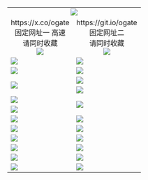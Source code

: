 ﻿<table>
  <tr><td colspan=2 align=center><img src="https://d3vgmho88wtb8k.cloudfront.net/Up/oGate.jpg" /></td></tr>
  <tr>
    <td align=center>https://x.co/ogate<br>固定网址一 高速<br>请同时收藏<br><img src="https://d3vgmho88wtb8k.cloudfront.net/Up/0WMGD1.png" /></td>
    <td align=center>https://git.io/ogate<br>固定网址二<br>请同时收藏<br><img src="https://d3vgmho88wtb8k.cloudfront.net/Up/0WMGD2.png" /></td>
  </tr>
  <tr>
    <td><a href="https://d3vgmho88wtb8k.cloudfront.net/oNote.aspx?id=oGate&from=github" target="_blank"><img src="https://d3vgmho88wtb8k.cloudfront.net/Up/0WMDT.jpg" /></a></td>
    <td><a href="https://d3vgmho88wtb8k.cloudfront.net/oNote.aspx?id=oNote&from=github" target="_blank"><img src="https://d3vgmho88wtb8k.cloudfront.net/Up/0WZTT.jpg" /></a></td>
  </tr>
  <tr>
    <td><a href="https://d3vgmho88wtb8k.cloudfront.net/ogDY.aspx?from=github" target="_blank"><img src="https://d3vgmho88wtb8k.cloudfront.net/Up/DY.jpg"/></a></td>
    <td><a href="https://d3vgmho88wtb8k.cloudfront.net/ogST.aspx?from=github" target="_blank"><img src="https://d3vgmho88wtb8k.cloudfront.net/Up/ST.jpg"/></a></td>
  </tr>
  <tr>
    <td rowspan=2><a href="https://d3vgmho88wtb8k.cloudfront.net/ogUP.aspx?name=WJ.mp4&from=github" target="_blank"><img src="https://d3vgmho88wtb8k.cloudfront.net/Up/WJ.jpg" /></a></td>
    <td><a href="https://d3vgmho88wtb8k.cloudfront.net/ogUP.aspx?name=DKC.mp4&count=17&from=github" target="_blank"><img src="https://d3vgmho88wtb8k.cloudfront.net/Up/DKC.jpg" /></a></td> 
  </tr>
  <tr>
    <td><a href="https://d3vgmho88wtb8k.cloudfront.net/ogUP.aspx?name=LRWS.mp4&count=6B:13,5A:10,5B:35,4A:14,4B:19,3A:10,3B:26,2A:16,2B:21,1A:23,1B:29&from=github" target="_blank"><img src="https://d3vgmho88wtb8k.cloudfront.net/Up/LRWS.jpg" /></a></td>
  </tr>
  <tr>
    <td><a href="https://d3vgmho88wtb8k.cloudfront.net/ogUP.aspx?name=JQR.mp4&count=2&from=github" target="_blank"><img src="https://d3vgmho88wtb8k.cloudfront.net/Up/JQR.jpg" /></a></td>   
    <td rowspan=2><a href="https://d3vgmho88wtb8k.cloudfront.net/ogUP.aspx?name=JP.mp4&count=9&from=github" target="_blank"><img src="https://d3vgmho88wtb8k.cloudfront.net/Up/JP.jpg" /></td>
  </tr>
  <tr>
    <td><a href="https://d3vgmho88wtb8k.cloudfront.net/ogUP.aspx?name=RTZQ.mp4&from=github" target="_blank"><img src="https://d3vgmho88wtb8k.cloudfront.net/Up/RTZQ.jpg" /></a></td>
  </tr>
  <tr>
    <td><a href="https://d3vgmho88wtb8k.cloudfront.net/ogUP.aspx?name=4SZG.mp4&count=05:18,04:20&current=05:18&from=github" target="_blank"><img src="https://d3vgmho88wtb8k.cloudfront.net/Up/4SZG0.jpg" /></a></td>
    <td><a href="https://d3vgmho88wtb8k.cloudfront.net/ogUP.aspx?name=4SDJ.mp4&count=05:43,04:52&current=05:43&from=github" target="_blank"><img src="https://d3vgmho88wtb8k.cloudfront.net/Up/4SDJ0.jpg" /></a></td>
  </tr>
  <tr>
    <td><a href="https://d3vgmho88wtb8k.cloudfront.net/ogUP.aspx?name=MHS.mp4&from=github" target="_blank"><img src="https://d3vgmho88wtb8k.cloudfront.net/Up/MHS.jpg" /></a></td>
    <td><a href="https://d3vgmho88wtb8k.cloudfront.net/ogUP.aspx?name=XTFY.mp4&count=24&from=github" target="_blank"><img src="https://d3vgmho88wtb8k.cloudfront.net/Up/XTFY.jpg" /></a></td>
  </tr>
  <tr>
    <td><a href="https://d3vgmho88wtb8k.cloudfront.net/onUP.aspx?name=https://d2tx4sol6zqfh1.cloudfront.net/526&from=github" target="_blank"><img src="https://d3vgmho88wtb8k.cloudfront.net/Up/0DTW.jpg"/></a></td>
    <td><a href="https://d3vgmho88wtb8k.cloudfront.net/onUP.aspx?name=https://d189wbvkxdhu8.cloudfront.net/acenter/&from=github" target="_blank"><img src="https://d3vgmho88wtb8k.cloudfront.net/Up/0TDW.jpg" /></a></td>
  </tr>
  <tr>
    <td><a href="https://d3vgmho88wtb8k.cloudfront.net/ogUP.aspx?name=FG.zip&from=github" target="_blank"><img src="https://d3vgmho88wtb8k.cloudfront.net/Up/FG.jpg" /></a></td>
    <td><a href="https://d3vgmho88wtb8k.cloudfront.net/ogUP.aspx?name=FGA.apk&from=github" target="_blank"><img src="https://d3vgmho88wtb8k.cloudfront.net/Up/FGA.jpg" /></a></td>
  </tr>
  <tr>
    <td><a href="https://d3vgmho88wtb8k.cloudfront.net/ogUP.aspx?name=U.zip&from=github" target="_blank"><img src="https://d3vgmho88wtb8k.cloudfront.net/Up/U.jpg" /></a></td>
    <td><a href="https://d3vgmho88wtb8k.cloudfront.net/ogUP.aspx?name=UA.apk&from=github" target="_blank"><img src="https://d3vgmho88wtb8k.cloudfront.net/Up/UA.jpg" /></a></td>
  </tr>
  <tr>
    <td><a href="https://d3vgmho88wtb8k.cloudfront.net/ogUP.aspx?name=0iPPOTV.zip&from=github" target="_blank"><img src="https://d3vgmho88wtb8k.cloudfront.net/Up/0iPPOTV.jpg" /></a></td>
    <td><a href="https://d3vgmho88wtb8k.cloudfront.net/ogUP.aspx?name=0iNTD.apk&from=github" target="_blank"><img src="https://d3vgmho88wtb8k.cloudfront.net/Up/0iNTD.jpg" /></a></td>
  </tr>
</table>
